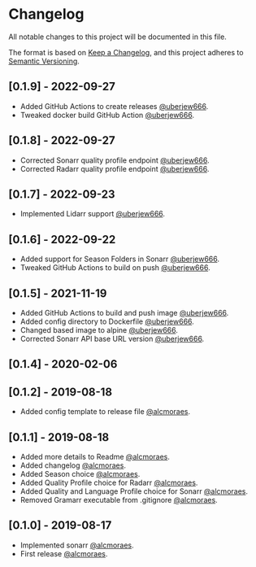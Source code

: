 # Changelog

All notable changes to this project will be documented in this file.

The format is based on [Keep a Changelog](https://keepachangelog.com/en/1.0.0/),
and this project adheres to [Semantic Versioning](https://semver.org/spec/v2.0.0.html).

## [0.1.9] - 2022-09-27

- Added GitHub Actions to create releases [@uberjew666](https://github.com/uberjew666).
- Tweaked docker build GitHub Action [@uberjew666](https://github.com/uberjew666).

## [0.1.8] - 2022-09-27

- Corrected Sonarr quality profile endpoint [@uberjew666](https://github.com/uberjew666).
- Corrected Radarr quality profile endpoint [@uberjew666](https://github.com/uberjew666).

## [0.1.7] - 2022-09-23

- Implemented Lidarr support [@uberjew666](https://github.com/uberjew666).

## [0.1.6] - 2022-09-22

- Added support for Season Folders in Sonarr [@uberjew666](https://github.com/uberjew666).
- Tweaked GitHub Actions to build on push [@uberjew666](https://github.com/uberjew666).

## [0.1.5] - 2021-11-19

- Added GitHub Actions to build and push image [@uberjew666](https://github.com/uberjew666).
- Added config directory to Dockerfile [@uberjew666](https://github.com/uberjew666).
- Changed based image to alpine [@uberjew666](https://github.com/uberjew666).
- Corrected Sonarr API base URL version [@uberjew666](https://github.com/uberjew666).

## [0.1.4] - 2020-02-06

## [0.1.2] - 2019-08-18

- Added config template to release file [@alcmoraes](https://github.com/alcmoraes).

## [0.1.1] - 2019-08-18

- Added more details to Readme [@alcmoraes](https://github.com/alcmoraes).
- Added changelog [@alcmoraes](https://github.com/alcmoraes).
- Added Season choice [@alcmoraes](https://github.com/alcmoraes).
- Added Quality Profile choice for Radarr [@alcmoraes](https://github.com/alcmoraes).
- Added Quality and Language Profile choice for Sonarr [@alcmoraes](https://github.com/alcmoraes).
- Removed Gramarr executable from .gitignore [@alcmoraes](https://github.com/alcmoraes).

## [0.1.0] - 2019-08-17

- Implemented sonarr [@alcmoraes](https://github.com/alcmoraes).
- First release [@alcmoraes](https://github.com/alcmoraes).